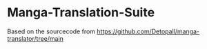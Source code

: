 # Manga-Translation-Suite
Based on the sourcecode from https://github.com/Detopall/manga-translator/tree/main
